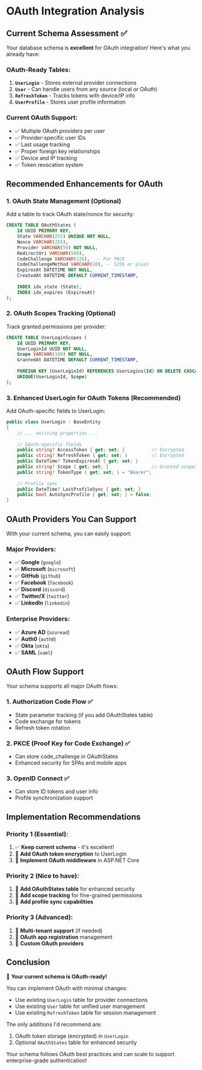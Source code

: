 # OAuth Integration Analysis

## Current Schema Assessment ✅

Your database schema is **excellent** for OAuth integration! Here's what you already have:

### OAuth-Ready Tables:
1. **`UserLogin`** - Stores external provider connections
2. **`User`** - Can handle users from any source (local or OAuth)
3. **`RefreshToken`** - Tracks tokens with device/IP info
4. **`UserProfile`** - Stores user profile information

### Current OAuth Support:
- ✅ Multiple OAuth providers per user
- ✅ Provider-specific user IDs
- ✅ Last usage tracking
- ✅ Proper foreign key relationships
- ✅ Device and IP tracking
- ✅ Token revocation system

## Recommended Enhancements for OAuth

### 1. OAuth State Management (Optional)
Add a table to track OAuth state/nonce for security:

```sql
CREATE TABLE OAuthStates (
    Id UUID PRIMARY KEY,
    State VARCHAR(255) UNIQUE NOT NULL,
    Nonce VARCHAR(255),
    Provider VARCHAR(50) NOT NULL,
    RedirectUri VARCHAR(500),
    CodeChallenge VARCHAR(128),  -- For PKCE
    CodeChallengeMethod VARCHAR(10), -- S256 or plain
    ExpiresAt DATETIME NOT NULL,
    CreatedAt DATETIME DEFAULT CURRENT_TIMESTAMP,
    
    INDEX idx_state (State),
    INDEX idx_expires (ExpiresAt)
);
```

### 2. OAuth Scopes Tracking (Optional)
Track granted permissions per provider:

```sql
CREATE TABLE UserLoginScopes (
    Id UUID PRIMARY KEY,
    UserLoginId UUID NOT NULL,
    Scope VARCHAR(100) NOT NULL,
    GrantedAt DATETIME DEFAULT CURRENT_TIMESTAMP,
    
    FOREIGN KEY (UserLoginId) REFERENCES UserLogins(Id) ON DELETE CASCADE,
    UNIQUE(UserLoginId, Scope)
);
```

### 3. Enhanced UserLogin for OAuth Tokens (Recommended)
Add OAuth-specific fields to UserLogin:

```csharp
public class UserLogin : BaseEntity
{
    // ... existing properties ...
    
    // OAuth-specific fields
    public string? AccessToken { get; set; }          // Encrypted
    public string? RefreshToken { get; set; }         // Encrypted  
    public DateTime? TokenExpiresAt { get; set; }
    public string? Scope { get; set; }                // Granted scopes
    public string? TokenType { get; set; } = "Bearer";
    
    // Profile sync
    public DateTime? LastProfileSync { get; set; }
    public bool AutoSyncProfile { get; set; } = false;
}
```

## OAuth Providers You Can Support

With your current schema, you can easily support:

### Major Providers:
- ✅ **Google** (`google`)
- ✅ **Microsoft** (`microsoft`) 
- ✅ **GitHub** (`github`)
- ✅ **Facebook** (`facebook`)
- ✅ **Discord** (`discord`)
- ✅ **Twitter/X** (`twitter`)
- ✅ **LinkedIn** (`linkedin`)

### Enterprise Providers:
- ✅ **Azure AD** (`azuread`)
- ✅ **Auth0** (`auth0`)
- ✅ **Okta** (`okta`)
- ✅ **SAML** (`saml`)

## OAuth Flow Support

Your schema supports all major OAuth flows:

### 1. Authorization Code Flow ✅
- State parameter tracking (if you add OAuthStates table)
- Code exchange for tokens
- Refresh token rotation

### 2. PKCE (Proof Key for Code Exchange) ✅
- Can store code_challenge in OAuthStates
- Enhanced security for SPAs and mobile apps

### 3. OpenID Connect ✅
- Can store ID tokens and user info
- Profile synchronization support

## Implementation Recommendations

### Priority 1 (Essential):
1. ✅ **Keep current schema** - it's excellent!
2. 🔧 **Add OAuth token encryption** to UserLogin
3. 🔧 **Implement OAuth middleware** in ASP.NET Core

### Priority 2 (Nice to have):
1. 🔧 **Add OAuthStates table** for enhanced security
2. 🔧 **Add scope tracking** for fine-grained permissions
3. 🔧 **Add profile sync capabilities**

### Priority 3 (Advanced):
1. 🔧 **Multi-tenant support** (if needed)
2. 🔧 **OAuth app registration** management
3. 🔧 **Custom OAuth providers**

## Conclusion

🎉 **Your current schema is OAuth-ready!** 

You can implement OAuth with minimal changes:
- Use existing `UserLogin` table for provider connections
- Use existing `User` table for unified user management  
- Use existing `RefreshToken` table for session management

The only additions I'd recommend are:
1. OAuth token storage (encrypted) in `UserLogin`
2. Optional `OAuthStates` table for enhanced security

Your schema follows OAuth best practices and can scale to support enterprise-grade authentication!
